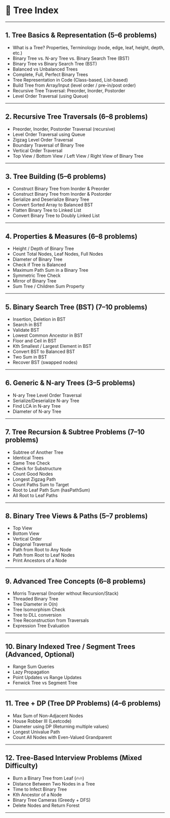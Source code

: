 # 🌳 **Tree Index**

---

## **1. Tree Basics & Representation (5–6 problems)**

- What is a Tree? Properties, Terminology (node, edge, leaf, height, depth, etc.)
- Binary Tree vs. N-ary Tree vs. Binary Search Tree (BST)
- Binary Tree vs Binary Search Tree (BST)
- Balanced vs Unbalanced Trees
- Complete, Full, Perfect Binary Trees
- Tree Representation in Code (Class-based, List-based)
- Build Tree from Array/Input (level order / pre-in/post order)
- Recursive Tree Traversal: Preorder, Inorder, Postorder
- Level Order Traversal (using Queue)

---

## **2. Recursive Tree Traversals (6–8 problems)**

- Preorder, Inorder, Postorder Traversal (recursive)
- Level Order Traversal using Queue
- Zigzag Level Order Traversal
- Boundary Traversal of Binary Tree
- Vertical Order Traversal
- Top View / Bottom View / Left View / Right View of Binary Tree

---

## **3. Tree Building (5–6 problems)**

- Construct Binary Tree from Inorder & Preorder
- Construct Binary Tree from Inorder & Postorder
- Serialize and Deserialize Binary Tree
- Convert Sorted Array to Balanced BST
- Flatten Binary Tree to Linked List
- Convert Binary Tree to Doubly Linked List

---

## **4. Properties & Measures (6–8 problems)**

- Height / Depth of Binary Tree
- Count Total Nodes, Leaf Nodes, Full Nodes
- Diameter of Binary Tree
- Check if Tree is Balanced
- Maximum Path Sum in a Binary Tree
- Symmetric Tree Check
- Mirror of Binary Tree
- Sum Tree / Children Sum Property

---

## **5. Binary Search Tree (BST) (7–10 problems)**

- Insertion, Deletion in BST
- Search in BST
- Validate BST
- Lowest Common Ancestor in BST
- Floor and Ceil in BST
- Kth Smallest / Largest Element in BST
- Convert BST to Balanced BST
- Two Sum in BST
- Recover BST (swapped nodes)

---

## **6. Generic & N-ary Trees (3–5 problems)**

- N-ary Tree Level Order Traversal
- Serialize/Deserialize N-ary Tree
- Find LCA in N-ary Tree
- Diameter of N-ary Tree

---

## **7. Tree Recursion & Subtree Problems (7–10 problems)**

- Subtree of Another Tree
- Identical Trees
- Same Tree Check
- Check for Substructure
- Count Good Nodes
- Longest Zigzag Path
- Count Paths Sum to Target
- Root to Leaf Path Sum (hasPathSum)
- All Root to Leaf Paths

---

## **8. Binary Tree Views & Paths (5–7 problems)**

- Top View
- Bottom View
- Vertical Order
- Diagonal Traversal
- Path from Root to Any Node
- Path from Root to Leaf Nodes
- Print Ancestors of a Node

---

## **9. Advanced Tree Concepts (6–8 problems)**

- Morris Traversal (Inorder without Recursion/Stack)
- Threaded Binary Tree
- Tree Diameter in O(n)
- Tree Isomorphism Check
- Tree to DLL conversion
- Tree Reconstruction from Traversals
- Expression Tree Evaluation

---

## **10. Binary Indexed Tree / Segment Trees (Advanced, Optional)**

- Range Sum Queries
- Lazy Propagation
- Point Updates vs Range Updates
- Fenwick Tree vs Segment Tree

---

## **11. Tree + DP (Tree DP Problems) (4–6 problems)**

- Max Sum of Non-Adjacent Nodes
- House Robber III (Leetcode)
- Diameter using DP (Returning multiple values)
- Longest Univalue Path
- Count All Nodes with Even-Valued Grandparent

---

## **12. Tree-Based Interview Problems (Mixed Difficulty)**

- Burn a Binary Tree from Leaf (🔥🔥)
- Distance Between Two Nodes in a Tree
- Time to Infect Binary Tree
- Kth Ancestor of a Node
- Binary Tree Cameras (Greedy + DFS)
- Delete Nodes and Return Forest

---
